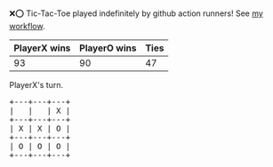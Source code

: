 :x::o: Tic-Tac-Toe played indefinitely by github action runners! See [my workflow](.github/workflows/play.yaml).

|PlayerX wins|PlayerO wins|Ties|
|-|-|-|
|93|90|47|

PlayerX's turn.

<pre>
+---+---+---+
|   |   | X |
+---+---+---+
| X | X | O |
+---+---+---+
| O | O | O |
+---+---+---+
</pre>